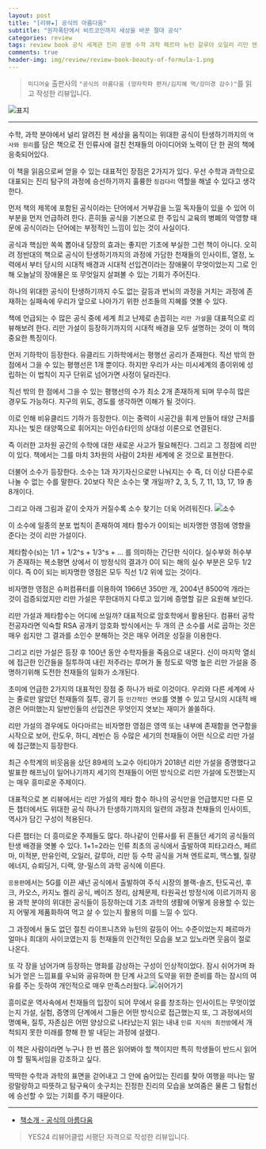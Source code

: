 ```yaml
---  
layout: post  
title: "[리뷰★] 공식의 아름다움"  
subtitle: "원자폭탄에서 비트코인까지 세상을 바꾼 절대 공식"  
categories: review  
tags: review book 공식 세계관 진리 문명 수학 과학 페르마 뉴턴 갈루아 오일러 리만 엔트로피 맥스웰 슈뢰딩거 디랙 양밀스 섀넌 블랙숄즈 카오스 켈리 베이즈 타원곡선 방정식  
comments: true  
header-img: img/review/review-book-beauty-of-formula-1.png
---  
```

  
> `미디어숲` 출판사의 `"공식의 아름다움 (양자학파 편저/김지혜 역/강미경 감수)"`를 읽고 작성한 리뷰입니다.  

![표지](https://telegeam.github.io/assets/img/review/review-book-beauty-of-formula-1.png)  

---

수학, 과학 분야에서 널리 알려진 현 세상을 움직이는 위대한 공식이 탄생하기까지의 `역사와 원리`를 담은 책으로 전 인류사에 걸친 천재들의 아이디어와 노력이 단 한 권의 책에 응축되어있다.

이 책을 읽음으로써 얻을 수 있는 대표적인 장점은 2가지가 있다. 우선 수학과 과학으로 대표되는 진리 탐구의 과정에 승선하기까지 훌륭한 `징검다리` 역할을 해낼 수 있다고 생각한다. 

먼저 책의 제목에 포함된 공식이라는 단어에서 거부감을 느낄 독자들이 있을 수 있어 이 부분을 먼저 언급하려 한다. 흔히들 공식을 기본으로 한 주입식 교육의 병폐의 악영향 때문에 공식이라는 단어에는 부정적인 느낌이 있는 것이 사실이다. 

공식과 핵심만 쏙쏙 뽑아내 당장의 효과는 좋지만 기초에 부실한 그런 책이 아니다. 오히려 정반대의 책으로 공식이 탄생하기까지의 과정에 가담한 천재들의 인사이트, 열정, 노력에서 부터 당시의 시대적 배경과 시대적 선입견이라는 장애물이 무엇이었는지 그로 인해 오늘날의 장애물은 또 무엇일지 살펴볼 수 있는 기회가 주어진다.

하나의 위대한 공식이 탄생하기까지 수도 없는 갈등과 번뇌의 과정을 거치는 과정에 존재하는 실패속에 우리가 앞으로 나아가기 위한 선조들의 지혜를 엿볼 수 있다. 

책에 언급되는 수 많은 공식 중에 세계 최고 난제로 손꼽히는 `리만 가설`을 대표적으로 리뷰해보려 한다. 리만 가설이 등장하기까지의 시대적 배경을 모두 설명하는 것이 이 책의 중요한 특징이다. 

먼저 기하학이 등장한다. 유클리드 기하학에서는 평행선 공리가 존재한다. 직선 밖의 한 점에서 그을 수 있는 평행선은 1개 뿐이다. 하지만 우리가 사는 미시세계의 종이위에 성립하는 이 법칙이 지구 단위로 넘어가면 사정이 달라진다. 

직선 밖의 한 점에서 그을 수 있는 평행선의 수가 최소 2개 존재하게 되며 무수히 많은 경우도 가능하다. 지구의 위도, 경도를 생각하면 이해가 될 것이다.

이로 인해 비유클리드 기하가 등장한다. 이는 중력이 시공간을 휘게 만들어 태양 근처를 지나는 빛은 태양쪽으로 휘어지는 아인슈타인의 상대성 이론으로 연결된다. 

즉 이러한 고차원 공간의 수학에 대한 새로운 사고가 필요해진다. 그리고 그 정점에 리만이 있다. 책에서는 그를 마치 3차원의 사람이 2차원 세계에 온 것으로 표현한다. 

더불어 소수가 등장한다. 소수는 1과 자기자신으로만 나눠지는 수 즉, 더 이상 다른수로 나눌 수 없는 수를 말한다. 20보다 작은 소수는 몇 개일까? 2, 3, 5, 7, 11, 13, 17, 19 총 8개이다.

그리고 아래 그림과 같이 숫자가 커질수록 소수 찾기는 더욱 어려워진다. 
![소수](https://telegeam.github.io/assets/img/review/review-book-beauty-of-formula-2.png)  

이 소수에 일종의 분포 법칙이 존재하여 제타 함수가 0이되는 비자명한 영점에 영향을 준다는 것이 리만 가설이다. 

제타함수(s)는 1/1 + 1/2^s + 1/3^s + ... 를 의미하는 간단한 식이다. 실수부와 허수부가 존재하는 복소평면 상에서 이 방정식의 결과가 0이 되는 해의 실수 부분은 모두 1/2이다. 즉 0이 되는 비자명한 영점은 모두 직선 1/2 위에 있는 것이다. 

비자명한 영점은 슈퍼컴퓨터를 이용하여 1966년 350만 개, 2004년 8500억 개라는 것이 검증되었지만 리만 가설은 무한대까지 다루고 있기에 증명할 길은 요원해 보인다. 

리만 가설과 제타함수는 어디에 쓰일까? 대표적으로 암호학에서 활용된다. 컴퓨터 공학 전공자라면 익숙할 RSA 공개키 암호화 방식에서는 두 개의 큰 소수를 서로 곱하는 것은 매우 쉽지만 그 결과를 소인수 분해하는 것은 매우 어려운 성질을 이용한다. 

그리고 리만 가설은 등장 후 100년 동안 수학자들을 죽음으로 내몬다. 신이 마지막 열쇠에 접근한 인간들을 질투하여 내린 저주라는 루머가 돌 정도로 악명 높은 리만 가설을 증명하기위해 도전한 천재들의 일화가 소개된다. 

초미에 언급한 2가지의 대표적인 장점 중 하나가 바로 이것이다. 우리와 다른 세계에 사는 줄로만 알았던 천재들의 질투, 광기 등 `인간적인 면모`를 엿볼 수 있고 당시의 시대적 배경은 어떠했는지 일반인들의 선입견은 무엇인지 엿보는 재미가 쏠쏠하다. 

리만 가설의 경우에도 아다마르는 비자명한 영점은 영역 또는 내부에 존재함을 연구함을 시작으로 보어, 란도우, 하디, 레빈슨 등 수많은 세기의 천재들이 어떤 식으로 리만 가설에 접근했는지 등장한다. 

최근 수학계의 비웃음을 샀던 89세의 노교수 아티야가 2018년 리만 가설을 증명했다고 발표한 해프닝이 일어나기까지 세기의 천재들이 어떤 방식으로 리만 가설에 도전했는지는 매우 흥미로운 주제이다. 

대표적으로 본 리뷰에서는 리만 가설의 제타 함수 하나의 공식만을 언급했지만 다른 모든 챕터에서도 위대한 공식 하나가 탄생하기까지의 일련의 과정과 천채들의 인사이트, 역사가 담긴 구성이 적용된다. 

다른 챕터는 더 흥미로운 주제들도 많다. 하나같이 인류사를 뒤 흔들던 세기의 공식들의 탄생 배경을 엿볼 수 있다. 1+1=2라는 인류 최초의 공식에서 출발하여 피타고라스, 페르마, 미적분, 만유인력, 오일러, 갈루아, 리만 등 수학 공식을 거쳐 엔트로피, 맥스웰, 질량 에너지, 슈뢰딩거, 디랙, 양-밀스의 과학 공식에 이른다. 

`응용편`에서는 5G를 이끈 섀넌 공식에서 출발하여 주식 시장의 블랙-솔즈, 탄도곡선, 후크, 카오스, 카지노 켈리 공식, 베이즈 정리, 삼체문제, 타원곡선 방정식에 이르기까지 응용 과학 분야의 위대한 공식들이 등장하는데 기초 과학의 생활에 어떻게 응용할 수 있는지 어떻게 제품화하여 먹고 살 수 있는지 활용의 미를 느낄 수 있다. 

그 과정에서 둘도 없던 절친 라이프니츠와 뉴턴의 갈등이 어느 수준이었는지 페르마가 얼마나 희대의 사이코였는지 등 천재들의 인간적인 모습을 보고 있노라면 웃음이 절로 나온다. 

또 각 장을 넘어가며 등장하는 명화를 감상하는 구성이 인상적이었다. 잠시 쉬어가며 좌뇌가 얻은 느낌표를 우뇌와 공유하며 한 단계 사고의 도약을 위한 준비를 하는 잠시의 여유를 주는 듯하여 개인적으로 매우 만족스러웠다. 
![쉬어가기](https://telegeam.github.io/assets/img/review/review-book-beauty-of-formula-3.png)  

흥미로운 역사속에서 천재들의 입장이 되어 무에서 유를 창조하는 인사이트는 무엇이었는지 가설, 실험, 증명의 단계에서 그들은 어떤 방식으로 접근했는지 또, 그 과정에서의 명예욕, 질투, 자존심은 어떤 양상으로 나타났는지 읽는 내내 `인류 지식의 최전방`에서 개척되지 못한 미래를 향해 한 발 내딛는 과정에 설렜다.

이 책은 사람이라면 누구나 한 번 쯤은 읽어봐야 할 책이지만 특히 학생들이 반드시 읽어야 할 필독서임을 강조하고 싶다.

딱딱한 수학과 과학의 표면을 걷어내고 그 안에 숨어있는 진리를 찾아 여행을 떠나는 말랑말랑하고 따뜻하고 탐구욕이 솟구치는 진정한 진리의 모습을 보여줌은 물론 그 탐험선에 승선할 수 있는 기회를 주기 때문이다. 

---

* [책소개 - 공식의 아름다움](http://www.yes24.com/Product/Goods/103948242?OzSrank=1)

> YES24 리뷰어클럽 서평단 자격으로 작성한 리뷰입니다.

